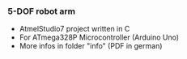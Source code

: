 ### 5-DOF robot arm
- AtmelStudio7 project written in C  
- For ATmega328P Microcontroller (Arduino Uno)  
- More infos in folder "info" (PDF in german)
